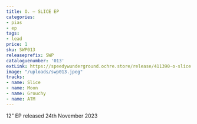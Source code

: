 ```yaml
---
title: O. – SLICE EP
categories:
- pias
- ep
tags:
- lead
price: 1
sku: SWP013
releaseprefix: SWP
cataloguenumber: '013'
extLink: https://speedywunderground.ochre.store/release/411390-o-slice
image: "/uploads/swp013.jpeg"
tracks:
- name: Slice
- name: Moon
- name: Grouchy
- name: ATM
---
```


12” EP released 24th November 2023
